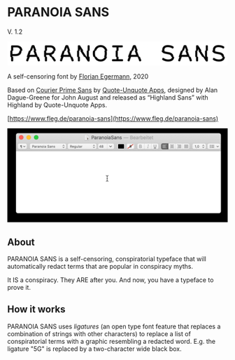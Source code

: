 # PARANOIA SANS
V. 1.2

![](images/Logo.png)

A self-censoring font by [Florian Egermann](https://www.fleg.de), 2020

Based on [Courier Prime Sans](https://quoteunquoteapps.com/courierprime/#code-sans) by [Quote-Unquote Apps](https://quoteunquoteapps.com/index.php), designed by Alan Dague-Greene for John August and released as “Highland Sans” with Highland by Quote-Unquote Apps.

[https://www.fleg.de/paranoia-sans](https://www.fleg.de/paranoia-sans)

![Paranoia Sans Demo](images/ParanoiaSans-short.gif)


## About

PARANOIA SANS is a self-censoring, conspiratorial typeface that will automatically redact terms that are popular in conspiracy myths. 

It IS a conspiracy. They ARE after you. And now, you have a typeface to prove it.


## How it works

PARANOIA SANS uses *ligatures* (an open type font feature that replaces a combination of strings with other characters) to replace a list of conspiratorial terms with a graphic resembling a redacted word. E.g. the ligature "5G" is replaced by a two-character wide black box. 


